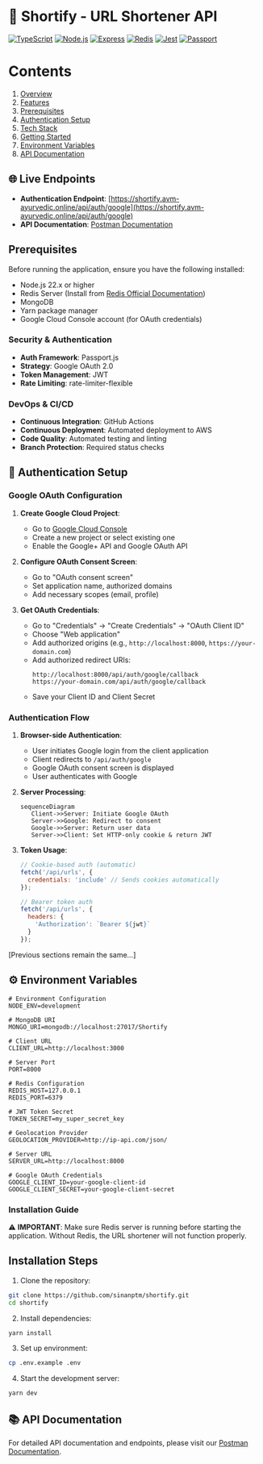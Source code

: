# 🔗 Shortify - URL Shortener API

[![TypeScript](https://img.shields.io/badge/TypeScript-4.0-blue.svg)](https://www.typescriptlang.org/)
[![Node.js](https://img.shields.io/badge/Node.js-22.x-green.svg)](https://nodejs.org/)
[![Express](https://img.shields.io/badge/Express-4.x-lightgrey.svg)](https://expressjs.com/)
[![Redis](https://img.shields.io/badge/Redis-4.x-red.svg)](https://redis.io/)
[![Jest](https://img.shields.io/badge/Jest-29.x-orange.svg)](https://jestjs.io/)
[![Passport](https://img.shields.io/badge/Passport-0.6-green.svg)](https://www.passportjs.org/)

# Contents
1. [Overview](#overview)
2. [Features](#features)
3. [Prerequisites](#prerequisites)
4. [Authentication Setup](#authentication-setup)
5. [Tech Stack](#tech-stack)
6. [Getting Started](#getting-started)
7. [Environment Variables](#environment-variables)
8. [API Documentation](#api-documentation)

## 🌐 Live Endpoints

- **Authentication Endpoint**: [https://shortify.avm-ayurvedic.online/api/auth/google](https://shortify.avm-ayurvedic.online/api/auth/google)
- **API Documentation**: [Postman Documentation](https://documenter.getpostman.com/view/32102231/2sAYHzGiKx)

## Prerequisites

Before running the application, ensure you have the following installed:

- Node.js 22.x or higher
- Redis Server (Install from [Redis Official Documentation](https://redis.io/docs/getting-started/))
- MongoDB
- Yarn package manager
- Google Cloud Console account (for OAuth credentials)

### Security & Authentication
- **Auth Framework**: Passport.js
- **Strategy**: Google OAuth 2.0
- **Token Management**: JWT
- **Rate Limiting**: rate-limiter-flexible

### DevOps & CI/CD
- **Continuous Integration**: GitHub Actions
- **Continuous Deployment**: Automated deployment to AWS
- **Code Quality**: Automated testing and linting
- **Branch Protection**: Required status checks

## 🔐 Authentication Setup

### Google OAuth Configuration

1. **Create Google Cloud Project**:
   - Go to [Google Cloud Console](https://console.cloud.google.com/)
   - Create a new project or select existing one
   - Enable the Google+ API and Google OAuth API

2. **Configure OAuth Consent Screen**:
   - Go to "OAuth consent screen"
   - Set application name, authorized domains
   - Add necessary scopes (email, profile)

3. **Get OAuth Credentials**:
   - Go to "Credentials" → "Create Credentials" → "OAuth Client ID"
   - Choose "Web application"
   - Add authorized origins (e.g., `http://localhost:8000`, `https://your-domain.com`)
   - Add authorized redirect URIs:
     ```
     http://localhost:8000/api/auth/google/callback
     https://your-domain.com/api/auth/google/callback
     ```
   - Save your Client ID and Client Secret

### Authentication Flow

1. **Browser-side Authentication**:
   - User initiates Google login from the client application
   - Client redirects to `/api/auth/google`
   - Google OAuth consent screen is displayed
   - User authenticates with Google

2. **Server Processing**:
   ```mermaid
   sequenceDiagram
      Client->>Server: Initiate Google OAuth
      Server->>Google: Redirect to consent
      Google->>Server: Return user data
      Server->>Client: Set HTTP-only cookie & return JWT
   ```

3. **Token Usage**:
   ```javascript
   // Cookie-based auth (automatic)
   fetch('/api/urls', {
     credentials: 'include' // Sends cookies automatically
   });

   // Bearer token auth
   fetch('/api/urls', {
     headers: {
       'Authorization': `Bearer ${jwt}`
     }
   });
   ```

[Previous sections remain the same...]

## ⚙️ Environment Variables

```env
# Environment Configuration
NODE_ENV=development

# MongoDB URI
MONGO_URI=mongodb://localhost:27017/Shortify

# Client URL
CLIENT_URL=http://localhost:3000

# Server Port
PORT=8000

# Redis Configuration
REDIS_HOST=127.0.0.1
REDIS_PORT=6379

# JWT Token Secret
TOKEN_SECRET=my_super_secret_key

# Geolocation Provider
GEOLOCATION_PROVIDER=http://ip-api.com/json/

# Server URL
SERVER_URL=http://localhost:8000

# Google OAuth Credentials
GOOGLE_CLIENT_ID=your-google-client-id
GOOGLE_CLIENT_SECRET=your-google-client-secret

```
### Installation Guide

⚠️ **IMPORTANT**: Make sure Redis server is running before starting the application. Without Redis, the URL shortener will not function properly.

## Installation Steps

1. Clone the repository:
```bash
git clone https://github.com/sinanptm/shortify.git
cd shortify
```

2. Install dependencies:
```bash
yarn install
```

3. Set up environment:
```bash
cp .env.example .env
```

4. Start the development server:
```bash
yarn dev
```

## 📚 API Documentation

For detailed API documentation and endpoints, please visit our [Postman Documentation](https://documenter.getpostman.com/view/32102231/2sAYHzGiKx).
